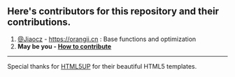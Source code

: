 ## Here's contributors for this repository and their contributions.

1. [@Jiaocz](https://github.com/Jiaocz) - <https://orangii.cn> : Base functions and optimization
2. **May be you - [How to contribute](https://github.com/Jiaocz/Personal-page/wiki/How-to-contribute)**

*****

Special thanks for [HTML5UP](https://html5up.net/) for their beautiful HTML5 templates.
